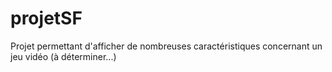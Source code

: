 # projetSF
Projet permettant d'afficher de nombreuses caractéristiques concernant un jeu vidéo (à déterminer...)
